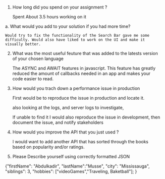 1. How long did you spend on your assignment ? 

    Spent About 3.5 hours working on it

a. What would you add to your solution if you had more time? 

    Would try to fix the functionality of the Search Bar gave me some difficulty. Would also have liked to work on the UI and make it visually better.

2. What was the most useful feuture that was added to the latests version of your chosen language 

    The ASYNC and AWAIT features in javascript. This feature has greatly reduced the amount of callbacks needed in an app and makes your code easier to read. 

3. How would you trach down a performance issue in production 

	First would be to reproduce the issue in production and locate it. 

	also looking at the logs, and server logs to investigate, 

	If unable to find it I would also reproduce the issue in development, then document the issue, and notify stakeholders









4. How would you improve the API that you just used ? 

    I would want to add another API that has sorted through the books based on popularity and/or ratings.



5. Please Describe yourself using correctly formatted JSON

{"firstName": "Abdulkadir",
"lastName":"Musse", 
"city": "Mississauga", 
"siblings": 3,
"hobbies": ["videoGames","Traveling, Baketball"];
} 

